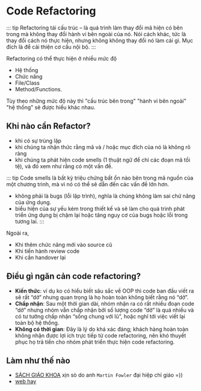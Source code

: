 # Code Refactoring

::: tip Refactoring
tái cấu trúc – là quá trình làm thay đổi mã hiện có bên trong mà không thay đổi hành vi bên ngoài của nó. Nói cách khác, tức là thay đổi cách nó thực hiện, nhưng không không thay đổi nó làm cái gì. Mục đích là để cải thiện cơ cấu nội bộ.
:::


Refactoring có thể thực hiện ở nhiều mức độ
- Hệ thống 
- Chức năng 
- File/Class 
- Method/Functions.

Tùy theo những mức độ này thì "cấu trúc bên trong" "hành vi bên ngoài" "hệ thống" sẽ được hiểu khác nhau.


## Khi nào cần Refactor?

- khi có sự trùng lặp
- khi chúng ta nhận thức rằng mã và / hoặc mục đích của nó là không rõ ràng
- khi chúng ta phát hiện code smells (1 thuật ngữ để chỉ các đoạn mã tồi tệ), và đó xem như rằng có một vấn đề.

::: tip Code smells
là bất kỳ triệu chứng bất ổn nào bên trong mã nguồn của một chương trình, mà vì nó có thể sẽ dẫn đến các vấn đề lớn hơn. 
- không phải là bugs (lỗi lập trình), nghĩa là chúng không làm sai chứ năng của ứng dụng. 
- biểu hiện của sự yếu kém trong thiết kế và sẽ làm cho quá trình phát triển ứng dụng bị chậm lại hoặc tăng nguy cơ của bugs hoặc lỗi trong tương lai. 
:::

Ngoài ra, 
- Khi thêm chức năng mới vào source cũ 
- Khi tiến hành review code
- Khi cần handover lại

## Điều gì ngăn cản code refactoring?

- **Kiến thức**: ví dụ ko có hiểu biết sâu sắc về OOP thì code ban đầu viết ra sẽ rất “dở” nhưng quan trọng là họ hoàn toàn không biết rằng nó “dở”.
- **Chấp nhận**: Sau một thời gian dài, nhóm nhận ra có rất nhiều đoạn code “dở” nhưng nhóm vẫn chấp nhận bởi số lượng code “dở” là quá nhiều và có tư tưởng chấp nhận “sống chung với lũ”, hoặc nghĩ tới việc viết lại toàn bộ hệ thống.
- **Không có thời gian**:  Đây là lý do khá xác đáng; khách hàng hoàn toàn không nhận được lợi ích trực tiếp từ code refactoring, nên khó thuyết phục họ trả tiền cho nhóm phát triển thực hiện code refactoring.

## Làm như thế nào 

- [SÁCH GIÁO KHOA](https://refactoring.com/catalog/) xịn sò do anh `Martin Fowler` đại hiệp chỉ giáo =)) 
- [web hay](https://refactoring.guru/refactoring/what-is-refactoring)
